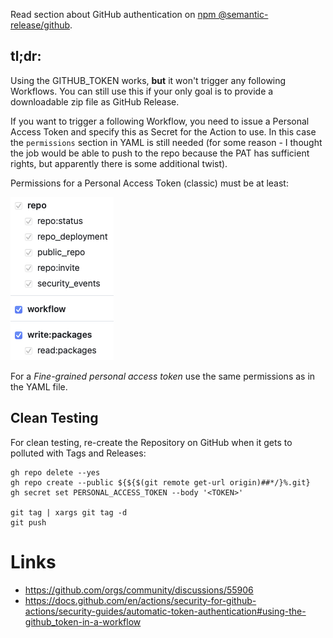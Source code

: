 Read section about GitHub authentication on [npm @semantic-release/github](https://www.npmjs.com/package/@semantic-release/github).


## tl;dr:

Using the GITHUB_TOKEN works, __but__ it won't trigger any following Workflows. You can still use this if your only goal is to provide a downloadable zip file as GitHub Release.

If you want to trigger a following Workflow, you need to issue a Personal Access Token and specify this as Secret for the Action to use. In this case the `permissions` section in YAML is still needed (for some reason - I thought the job would be able to push to the repo because the PAT has sufficient rights, but apparently there is some additional twist).

Permissions for a Personal Access Token (classic) must be at least:

![](docs/pat_classic.png)

For a _Fine-grained personal access token_ use the same permissions as in the YAML file.


## Clean Testing

For clean testing, re-create the Repository on GitHub when it gets to polluted with Tags and Releases:

    gh repo delete --yes
    gh repo create --public ${${$(git remote get-url origin)##*/}%.git}
    gh secret set PERSONAL_ACCESS_TOKEN --body '<TOKEN>'

    git tag | xargs git tag -d
    git push


# Links

- https://github.com/orgs/community/discussions/55906
- https://docs.github.com/en/actions/security-for-github-actions/security-guides/automatic-token-authentication#using-the-github_token-in-a-workflow
